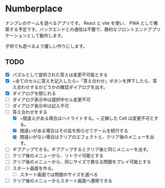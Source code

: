 # Numberplace

ナンプレのゲームを遊べるアプリです。 React と vite を使い、 PWA として構築する予定です。バックエンドとの通信は不要で、静的なフロントエンドアプリケーションとして動作します。

子供でも遊べるよう優しい作りにします。

## TODO

- [x] パズルとして提供された答えは変更不可能とする
- [x] ~全てのセルに答えを記入したら~「答え合わせ」ボタンを押下したら、答え合わせするかどうかの確認ダイアログを出す。
- [x] ダイアログを閉じれる
- [ ] ダイアログ表示中は選択中セル変更不可
- [ ] ダイアログ表示中は記入不可
- [ ] 答え合わせをする
  - [x] ~間違えがある場合はハイライトする。~ 正解した Cell は変更不可とする。
  - [x] 間違いがある場合はその旨を知らせてゲームを続行する
  - [x] 間違いがない場合はクリアのエフェクトと、クリア後のメニューを出す。
- [ ] ギブアップできる。ギブアップするとクリア後と同じメニューを出す。
- [ ] クリア後のメニューから、リトライ可能とする
- [ ] クリア後のメニューから、同じサイズで異なる問題をプレイ可能とする
- [ ] スタート画面を作る。
  - [ ] スタート画面では問題のサイズを選べる
- [ ] クリア後のメニューからスタート画面へ遷移できる

